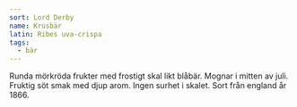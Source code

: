```yaml
---
sort: Lord Derby
name: Krusbär
latin: Ribes uva-crispa
tags:
  - bär
---
```


Runda mörkröda frukter med frostigt skal likt blåbär. Mognar i mitten av juli. Fruktig söt smak med djup arom. Ingen surhet i skalet. Sort från england år 1866.
